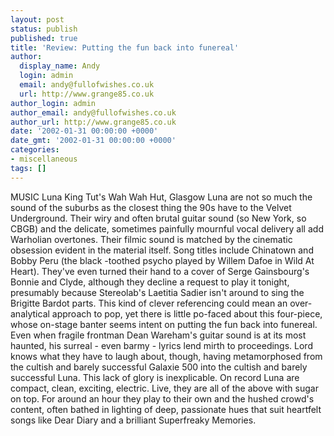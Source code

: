```yaml
---
layout: post
status: publish
published: true
title: 'Review: Putting the fun back into funereal'
author:
  display_name: Andy
  login: admin
  email: andy@fullofwishes.co.uk
  url: http://www.grange85.co.uk
author_login: admin
author_email: andy@fullofwishes.co.uk
author_url: http://www.grange85.co.uk
date: '2002-01-31 00:00:00 +0000'
date_gmt: '2002-01-31 00:00:00 +0000'
categories:
- miscellaneous
tags: []
---
```

<p>MUSIC Luna King Tut's Wah Wah Hut, Glasgow Luna are not so much the sound of the suburbs as the closest thing the 90s have to the Velvet Underground. Their wiry and often brutal guitar sound (so New York, so CBGB) and the delicate, sometimes painfully mournful vocal delivery all add Warholian overtones. Their filmic sound is matched by the cinematic obsession evident in the material itself. Song titles include Chinatown and Bobby Peru (the black -toothed psycho played by Willem Dafoe in Wild At Heart). They've even turned their hand to a cover of Serge Gainsbourg's Bonnie and Clyde, although they decline a request to play it tonight, presumably because Stereolab's Laetitia Sadier isn't around to sing the Brigitte Bardot parts. This kind of clever referencing could mean an over-analytical approach to pop, yet there is little po-faced about this four-piece, whose on-stage banter seems intent on putting the fun back into funereal. Even when fragile frontman Dean Wareham's guitar sound is at its most haunted, his surreal - even barmy - lyrics lend mirth to proceedings. Lord knows what they have to laugh about, though, having metamorphosed from the cultish and barely successful Galaxie 500 into the cultish and barely successful Luna. This lack of glory is inexplicable. On record Luna are compact, clean, exciting, electric. Live, they are all of the above with sugar on top. For around an hour they play to their own and the hushed crowd's content, often bathed in lighting of deep, passionate hues that suit heartfelt songs like Dear Diary and a brilliant Superfreaky Memories.</p>
